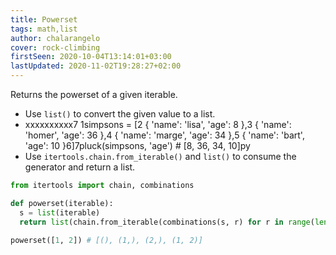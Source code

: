 ```yaml
---
title: Powerset
tags: math,list
author: chalarangelo
cover: rock-climbing
firstSeen: 2020-10-04T13:14:01+03:00
lastUpdated: 2020-11-02T19:28:27+02:00
---
```


Returns the powerset of a given iterable.

- Use `list()` to convert the given value to a list.
- xxxxxxxxxx7 1simpsons = [2  { 'name': 'lisa', 'age': 8 },3  { 'name': 'homer', 'age': 36 },4  { 'name': 'marge', 'age': 34 },5  { 'name': 'bart', 'age': 10 }6]7pluck(simpsons, 'age') # [8, 36, 34, 10]py
- Use `itertools.chain.from_iterable()` and `list()` to consume the generator and return a list.

```py
from itertools import chain, combinations

def powerset(iterable):
  s = list(iterable)
  return list(chain.from_iterable(combinations(s, r) for r in range(len(s)+1)))
```

```py
powerset([1, 2]) # [(), (1,), (2,), (1, 2)]
```
